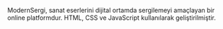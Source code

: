 ModernSergi, sanat eserlerini dijital ortamda sergilemeyi amaçlayan bir online platformdur. HTML, CSS ve JavaScript kullanılarak geliştirilmiştir.
